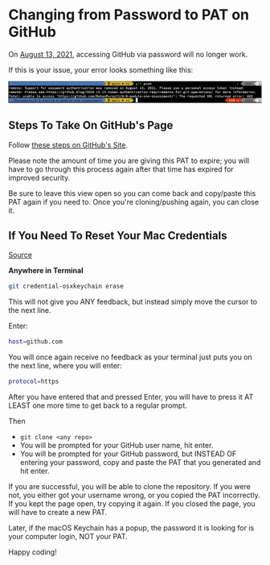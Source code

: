 # Changing from Password to PAT on GitHub

On [August 13, 2021](https://docs.github.com/en/github/authenticating-to-github/keeping-your-account-and-data-secure/creating-a-personal-access-token), accessing GitHub via password will no longer work.

If this is your issue, your error looks something like this:

![Error on the command line showing "support for password authentication was removed."](./github-pat-error.png)

## Steps To Take On GitHub's Page

Follow [these steps on GitHub's Site](https://docs.github.com/en/github/authenticating-to-github/keeping-your-account-and-data-secure/creating-a-personal-access-token).

Please note the amount of time you are giving this PAT to expire; you will have to go through this process again after that time has expired for improved security.

Be sure to leave this view open so you can come back and copy/paste this PAT again if you need to. Once you're cloning/pushing again, you can close it.

## If You Need To Reset Your Mac Credentials

[Source](https://docs.github.com/en/get-started/getting-started-with-git/updating-credentials-from-the-macos-keychain)

**Anywhere in Terminal**

```sh
git credential-osxkeychain erase
```

This will not give you ANY feedback, but instead simply move the cursor to the next line.

Enter:

```sh
host=github.com
```

You will once again receive no feedback as your terminal just puts you on the next line, where you will enter:

```sh
protocol=https
```

After you have entered that and pressed Enter, you will have to press it AT LEAST one more time to get back to a regular prompt.

Then

- `git clone <any repo>`
- You will be prompted for your GitHub user name, hit enter.
- You will be prompted for your GitHub password, but INSTEAD OF entering your password, copy and paste the PAT that you generated and hit enter.

If you are successful, you will be able to clone the repository.
If you were not, you either got your username wrong, or you copied the PAT incorrectly. If you kept the page open, try copying it again. If you closed the page, you will have to create a new PAT.

Later, if the macOS Keychain has a popup, the password it is looking for is your computer login, NOT your PAT.

Happy coding!
